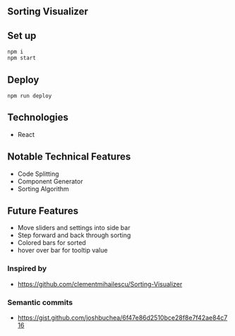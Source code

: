 ## Sorting Visualizer

## Set up

```
npm i
npm start
```

## Deploy

```
npm run deploy
```

## Technologies

- React

## Notable Technical Features

- Code Splitting
- Component Generator
- Sorting Algorithm

## Future Features

- Move sliders and settings into side bar
- Step forward and back through sorting
- Colored bars for sorted
- hover over bar for tooltip value

### Inspired by

- https://github.com/clementmihailescu/Sorting-Visualizer

### Semantic commits

- https://gist.github.com/joshbuchea/6f47e86d2510bce28f8e7f42ae84c716
